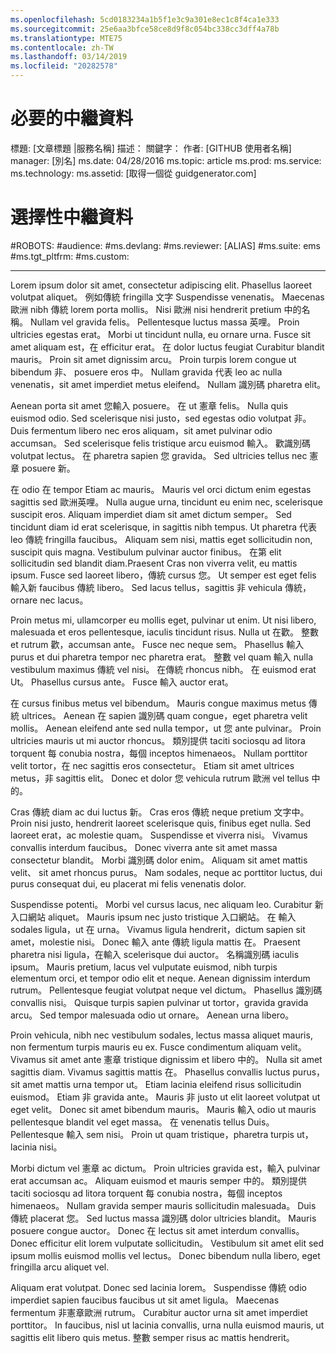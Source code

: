 ```yaml
---
ms.openlocfilehash: 5cd0183234a1b5f1e3c9a301e8ec1c8f4ca1e333
ms.sourcegitcommit: 25e6aa3bfce58ce8d9f8c054bc338cc3dff4a78b
ms.translationtype: MTE75
ms.contentlocale: zh-TW
ms.lasthandoff: 03/14/2019
ms.locfileid: "20282578"
---
```

# <a name="required-metadata"></a>必要的中繼資料

標題: [文章標題 |服務名稱] 描述： 關鍵字： 作者: [GITHUB 使用者名稱] manager: [別名] ms.date: 04/28/2016 ms.topic: article ms.prod: ms.service: ms.technology: ms.assetid: [取得一個從 guidgenerator.com]

# <a name="optional-metadata"></a>選擇性中繼資料

#<a name="robots"></a>ROBOTS:
#<a name="audience"></a>audience:
#<a name="msdevlang"></a>ms.devlang:
#<a name="msreviewer-alias"></a>ms.reviewer: [ALIAS]
#<a name="mssuite-ems"></a>ms.suite: ems
#<a name="mstgtpltfrm"></a>ms.tgt_pltfrm:
#<a name="mscustom"></a>ms.custom:

---
Lorem ipsum dolor sit amet, consectetur adipiscing elit. Phasellus laoreet volutpat aliquet。 例如傳統 fringilla 文字 Suspendisse venenatis。 Maecenas 歐洲 nibh 傳統 lorem porta mollis。 Nisi 歐洲 nisi hendrerit pretium 中的名稱。 Nullam vel gravida felis。 Pellentesque luctus massa 英哩。 Proin ultricies egestas erat。 Morbi ut tincidunt nulla, eu ornare urna. Fusce sit amet aliquam est，在 efficitur erat。 在 dolor luctus feugiat Curabitur blandit mauris。 Proin sit amet dignissim arcu。 Proin turpis lorem congue ut bibendum 非、 posuere eros 中。 Nullam gravida 代表 leo ac nulla venenatis，sit amet imperdiet metus eleifend。 Nullam 識別碼 pharetra elit。

Aenean porta sit amet 您輸入 posuere。 在 ut 憲章 felis。 Nulla quis euismod odio. Sed scelerisque nisi justo，sed egestas odio volutpat 非。 Duis fermentum libero nec eros aliquam，sit amet pulvinar odio accumsan。 Sed scelerisque felis tristique arcu euismod 輸入。 歡識別碼 volutpat lectus。 在 pharetra sapien 您 gravida。 Sed ultricies tellus nec 憲章 posuere 新。

在 odio 在 tempor Etiam ac mauris。 Mauris vel orci dictum enim egestas sagittis sed 歐洲英哩。 Nulla augue urna, tincidunt eu enim nec, scelerisque suscipit eros. Aliquam imperdiet diam sit amet dictum semper。 Sed tincidunt diam id erat scelerisque, in sagittis nibh tempus. Ut pharetra 代表 leo 傳統 fringilla faucibus。 Aliquam sem nisi, mattis eget sollicitudin non, suscipit quis magna. Vestibulum pulvinar auctor finibus。 在第 elit sollicitudin sed blandit diam.Praesent Cras non viverra velit, eu mattis ipsum. Fusce sed laoreet libero，傳統 cursus 您。 Ut semper est eget felis 輸入新 faucibus 傳統 libero。 Sed lacus tellus，sagittis 非 vehicula 傳統，ornare nec lacus。

Proin metus mi, ullamcorper eu mollis eget, pulvinar ut enim. Ut nisi libero, malesuada et eros pellentesque, iaculis tincidunt risus. Nulla ut 在歡。 整數 et rutrum 歡，accumsan ante。 Fusce nec neque sem。 Phasellus 輸入 purus et dui pharetra tempor nec pharetra erat。 整數 vel quam 輸入 nulla vestibulum maximus 傳統 vel nisi。 在傳統 rhoncus nibh。 在 euismod erat Ut。 Phasellus cursus ante。 Fusce 輸入 auctor erat。

在 cursus finibus metus vel bibendum。 Mauris congue maximus metus 傳統 ultrices。 Aenean 在 sapien 識別碼 quam congue，eget pharetra velit mollis。 Aenean eleifend ante sed nulla tempor，ut 您 ante pulvinar。 Proin ultricies mauris ut mi auctor rhoncus。 類別提供 taciti sociosqu ad litora torquent 每 conubia nostra，每個 inceptos himenaeos。 Nullam porttitor velit tortor，在 nec sagittis eros consectetur。 Etiam sit amet ultrices metus，非 sagittis elit。 Donec et dolor 您 vehicula rutrum 歐洲 vel tellus 中的。

Cras 傳統 diam ac dui luctus 新。 Cras eros 傳統 neque pretium 文字中。 Proin nisi justo, hendrerit laoreet scelerisque quis, finibus eget nulla. Sed laoreet erat，ac molestie quam。 Suspendisse et viverra nisi。 Vivamus convallis interdum faucibus。 Donec viverra ante sit amet massa consectetur blandit。 Morbi 識別碼 dolor enim。 Aliquam sit amet mattis velit、 sit amet rhoncus purus。 Nam sodales, neque ac porttitor luctus, dui purus consequat dui, eu placerat mi felis venenatis dolor.

Suspendisse potenti。 Morbi vel cursus lacus, nec aliquam leo. Curabitur 新入口網站 aliquet。 Mauris ipsum nec justo tristique 入口網站。 在 輸入 sodales ligula，ut 在 urna。 Vivamus ligula hendrerit，dictum sapien sit amet，molestie nisi。 Donec 輸入 ante 傳統 ligula mattis 在。 Praesent pharetra nisi ligula，在輸入 scelerisque dui auctor。 名稱識別碼 iaculis ipsum。 Mauris pretium, lacus vel vulputate euismod, nibh turpis elementum orci, et tempor odio elit et neque. Aenean dignissim interdum rutrum。 Pellentesque feugiat volutpat neque vel dictum。 Phasellus 識別碼 convallis nisi。 Quisque turpis sapien pulvinar ut tortor，gravida gravida arcu。 Sed tempor malesuada odio ut ornare。 Aenean urna libero。

Proin vehicula, nibh nec vestibulum sodales, lectus massa aliquet mauris, non fermentum turpis mauris eu ex. Fusce condimentum aliquam velit。 Vivamus sit amet ante 憲章 tristique dignissim et libero 中的。 Nulla sit amet sagittis diam. Vivamus sagittis mattis 在。 Phasellus convallis luctus purus，sit amet mattis urna tempor ut。 Etiam lacinia eleifend risus sollicitudin euismod。 Etiam 非 gravida ante。 Mauris 非 justo ut elit laoreet volutpat ut eget velit。 Donec sit amet bibendum mauris。 Mauris 輸入 odio ut mauris pellentesque blandit vel eget massa。 在 venenatis tellus Duis。 Pellentesque 輸入 sem nisi。 Proin ut quam tristique，pharetra turpis ut，lacinia nisi。

Morbi dictum vel 憲章 ac dictum。 Proin ultricies gravida est，輸入 pulvinar erat accumsan ac。 Aliquam euismod et mauris semper 中的。 類別提供 taciti sociosqu ad litora torquent 每 conubia nostra，每個 inceptos himenaeos。 Nullam gravida semper mauris sollicitudin malesuada。 Duis 傳統 placerat 您。 Sed luctus massa 識別碼 dolor ultricies blandit。 Mauris posuere congue auctor。 Donec 在 lectus sit amet interdum convallis。 Donec efficitur elit lorem vulputate sollicitudin。 Vestibulum sit amet elit sed ipsum mollis euismod mollis vel lectus。 Donec bibendum nulla libero, eget fringilla arcu aliquet vel.

Aliquam erat volutpat. Donec sed lacinia lorem。 Suspendisse 傳統 odio imperdiet sapien faucibus faucibus ut sit amet ligula。 Maecenas fermentum 非憲章歐洲 rutrum。 Curabitur auctor urna sit amet imperdiet porttitor。 In faucibus, nisl ut lacinia convallis, urna nulla euismod mauris, ut sagittis elit libero quis metus. 整數 semper risus ac mattis hendrerit。
